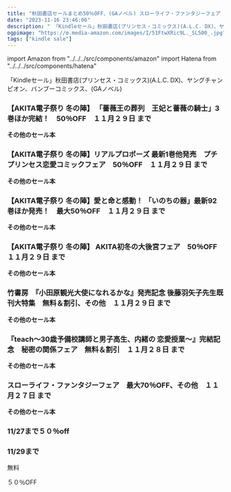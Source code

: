 ```yaml
---
title: "秋田書店セールまとめ50％OFF、(GAノベル) スローライフ・ファンタジーフェア　最大70％OFF"
date: "2023-11-16 23:46:06"
description: " 「Kindleセール」秋田書店(プリンセス・コミックス)(A.L.C. DX)、ヤングチャンピオン、バンブーコミックス、(GAノベル) "
ogpimage: "https://m.media-amazon.com/images/I/51FtwXRic9L._SL500_.jpg"
tags: ["kindle sale"]
---
```

import Amazon from "../../../src/components/amazon"
import Hatena from "../../../src/components/hatena"

 「Kindleセール」秋田書店(プリンセス・コミックス)(A.L.C. DX)、ヤングチャンピオン、バンブーコミックス、(GAノベル) 



### 【AKITA電子祭り 冬の陣】 「薔薇王の葬列　王妃と薔薇の騎士」3巻ほか完結！　50％OFF　１１月２９日 まで


<Amazon asin="B0BFHL3D66" />



<Amazon asin="B09Y5NK43N" />



<Amazon asin="B09BYXJTXV" />


**その他のセール本**

<Hatena src="https://kyukyunyorituryo.github.io/kindle_sale/20231129s36780/" title=""/>

### 【AKITA電子祭り 冬の陣】リアルプロポーズ 最新1巻他発売　プチプリンセス恋愛コミックフェア　50％OFF　１１月２９日 まで


<Amazon asin="B09CYRSDHW" />



<Amazon asin="B09FXQB4X7" />



<Amazon asin="B08H4VZ4K4" />


**その他のセール本**

<Hatena src="https://kyukyunyorituryo.github.io/kindle_sale/20231129s36781/" title=""/>

### 【AKITA電子祭り 冬の陣】愛と命と感動！ 「いのちの器」最新92巻ほか発売！　最大50％OFF　１１月２９日 まで

<Amazon asin="B0BTPFFPJY" />



<Amazon asin="B0BPBZ4HDB" />



<Amazon asin="B0BH7TWLQ5" />


**その他のセール本**

<Hatena src="https://kyukyunyorituryo.github.io/kindle_sale/20231129s36779/" title=""/>

### 【AKITA電子祭り 冬の陣】 AKITA初冬の大後宮フェア　50％OFF　１１月２９日 まで

<Amazon asin="B0BPC8ZR7K" />


<Amazon asin="B09ZB8NFWZ" />


<Amazon asin="B093BQV429" />


**その他のセール本**

<Hatena src="https://kyukyunyorituryo.github.io/kindle_sale/20231129s36754/" title=""/>

### 竹書房　『小田原観光大使になれるかな』発売記念 後藤羽矢子先生既刊大特集　無料＆割引、その他　１１月２９日 まで

<Amazon asin="B00IRUV5HM" />


<Amazon asin="B00OOQH39W" />


<Amazon asin="B00IWGAI7E" />


**その他のセール本**

<Hatena src="https://kyukyunyorituryo.github.io/kindle_sale/20231129s36761/" title=""/>

### 『teach～30歳予備校講師と男子高生、内緒の 恋愛授業～』完結記念　秘密の関係フェア　無料＆割引　１１月２８日 まで

<Amazon asin="B018XF74XO" />


<Amazon asin="B01GHSR6UU" />


<Amazon asin="B01FLKX6MW" />


**その他のセール本**

<Hatena src="https://kyukyunyorituryo.github.io/kindle_sale/20231128s36187/" title=""/>

### スローライフ・ファンタジーフェア　最大70％OFF、その他　１１月２７日 まで

<Amazon asin="B0CHM45X9J" />


<Amazon asin="B0BS2KHFG6" />


<Amazon asin="B0BHL3KFSP" />


**その他のセール本**

<Hatena src="https://kyukyunyorituryo.github.io/kindle_sale/20231127s36682/" title=""/>

### 11/27まで５０％off

<Amazon asin="B09YYZMVGR" />

<Amazon asin="B07ZVKQ42B" />

<Amazon asin="B07YMYFST8" />

### 11/29まで
無料
<Amazon asin="B0B8YRD49Z" />

５０％OFF

<Amazon asin="B0BD3N4MWD" />

<Amazon asin="B0BHBRC8LM" />

